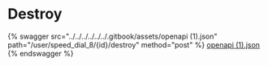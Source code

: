 # Destroy

{% swagger src="../../../../../../.gitbook/assets/openapi (1).json" path="/user/speed_dial_8/{id}/destroy" method="post" %}
[openapi (1).json](<../../../../../../.gitbook/assets/openapi (1).json>)
{% endswagger %}
